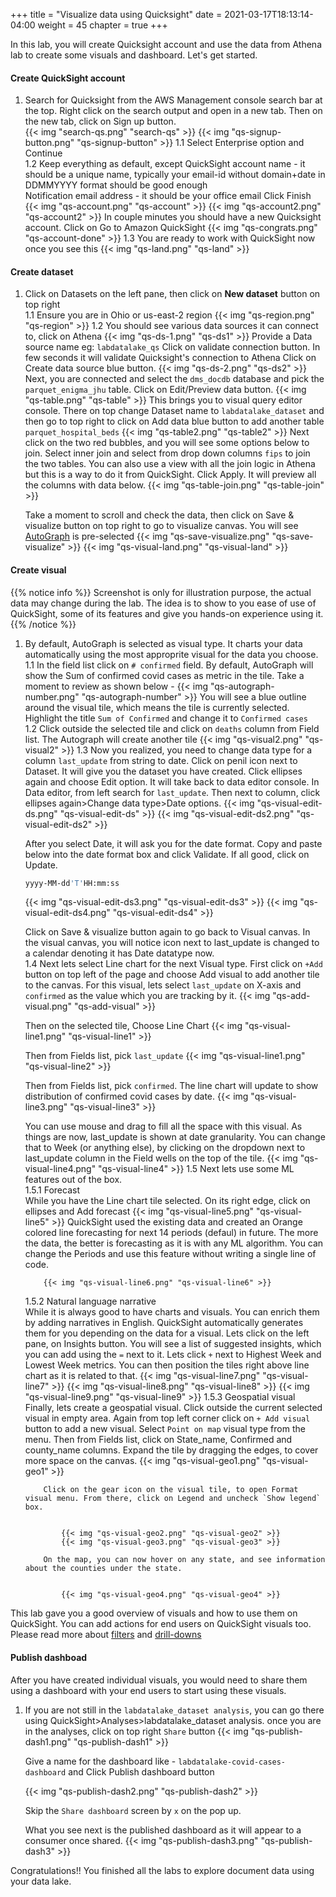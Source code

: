 +++
title = "Visualize data using Quicksight"
date = 2021-03-17T18:13:14-04:00
weight = 45
chapter = true
+++

In this lab, you will create Quicksight account and use the data from Athena lab to create some visuals and dashboard. Let's get started.

#### Create QuickSight account
1.  Search for Quicksight from the AWS Management console search bar at the top. Right click on the search output and open in a new tab.
    Then on the new tab, click on Sign up button.    
    {{< img "search-qs.png" "search-qs" >}} 
    {{< img "qs-signup-button.png" "qs-signup-button" >}} 
1.1 Select Enterprise option and Continue    
1.2 Keep everything as default, except 
    QuickSight account name - it should be a unique name, typically your email-id without domain+date in DDMMYYYY format should be good enough  
    Notification email address - it should be your office email
    Click Finish
    {{< img "qs-account.png" "qs-account" >}} 
    {{< img "qs-account2.png" "qs-account2" >}} 
    In couple minutes you should have a new Quicksight account. Click on Go to Amazon QuickSight
    {{< img "qs-congrats.png" "qs-account-done" >}} 
1.3 You are ready to work with QuickSight now once you see this
    {{< img "qs-land.png" "qs-land" >}} 

#### Create dataset
1.  Click on Datasets on the left pane, then click on **New dataset** button on top right   
1.1 Ensure you are in Ohio or us-east-2 region
    {{< img "qs-region.png" "qs-region" >}} 
1.2 You should see various data sources it can connect to, click on Athena
    {{< img "qs-ds-1.png" "qs-ds1" >}} 
    Provide a Data source name eg: `labdatalake_qs`
    Click on validate connection button. In few seconds it will validate Quicksight's connection to Athena
    Click on Create data source blue button.
    {{< img "qs-ds-2.png" "qs-ds2" >}} 
    Next, you are connected and select the `dms_docdb` database and pick the `parquet_enigma_jhu` table. Click on Edit/Preview data button.
    {{< img "qs-table.png" "qs-table" >}} 
    This brings you to visual query editor console. There on top change Dataset name to `labdatalake_dataset` and then go to top right to click on Add data blue button to add another table `parquet_hospital_beds`
    {{< img "qs-table2.png" "qs-table2" >}} 
    Next click on the two red bubbles, and you will see some options below to join. Select inner join and select from drop down columns `fips` to join the two tables.
    You can also use a view with all the join logic in Athena but this is a way to do it from QuickSight. Click Apply. It will preview all the columns with data below.
    {{< img "qs-table-join.png" "qs-table-join" >}} 

    Take a moment to scroll and check the data, then click on Save & visualize button on top right to go to visualize canvas. You will see [AutoGraph](https://docs.aws.amazon.com/quicksight/latest/user/autograph.html) is pre-selected
    {{< img "qs-save-visualize.png" "qs-save-visualize" >}} 
    {{< img "qs-visual-land.png" "qs-visual-land" >}} 

#### Create visual
{{% notice info %}}
Screenshot is only for illustration purpose, the actual data may change during the lab. The idea is to show to you ease of use of QuickSight, some of its features and give you hands-on experience using it.
{{% /notice %}}
1.  By default, AutoGraph is selected as visual type. It charts your data automatically using the most approprite visual for the data you choose.   
1.1 In the field list click on `# confirmed` field. By default, AutoGraph will show the Sum of confirmed covid cases as metric in the tile. Take a moment to review as shown below -
    {{< img "qs-autograph-number.png" "qs-autograph-number" >}} 
    You will see a blue outline around the visual tile, which means the tile is currently selected.
    Highlight the title `Sum of Confirmed` and change it to `Confirmed cases`   
1.2 Click outside the selected tile and click on `deaths` column from Field list. The Autograph will create another tile
    {{< img "qs-visual2.png" "qs-visual2" >}} 
1.3 Now you realized, you need to change data type for a column `last_update` from string to date. Click on penil icon next to Dataset. It will give you the dataset you have created. Click ellipses again and choose Edit option. It will take back to data editor console. In Data editor, from left search for `last_update`. Then next to column, click ellipses again>Change data type>Date options.
    {{< img "qs-visual-edit-ds.png" "qs-visual-edit-ds" >}} 
    {{< img "qs-visual-edit-ds2.png" "qs-visual-edit-ds2" >}} 

    After you select Date, it will ask you for the date format. Copy and paste below into the date format box and click Validate. If all good, click on Update.
    ```bash 
    yyyy-MM-dd'T'HH:mm:ss 
    ```
    {{< img "qs-visual-edit-ds3.png" "qs-visual-edit-ds3" >}} 
    {{< img "qs-visual-edit-ds4.png" "qs-visual-edit-ds4" >}} 

    Click on Save & visualize button again to go back to Visual canvas. In the visual canvas, you will notice icon next to last_update is changed to a calendar denoting it has Date datatype now.    
1.4 Next lets select Line chart for the next Visual type. First click on `+Add` button on top left of the page and choose Add visual to add another tile to the canvas.
For this visual, lets select `last_update` on X-axis and `confirmed` as the value which you are tracking by it.
    {{< img "qs-add-visual.png" "qs-add-visual" >}} 

    Then on the selected tile, Choose Line Chart
    {{< img "qs-visual-line1.png" "qs-visual-line1" >}} 

    Then from Fields list, pick `last_update`
    {{< img "qs-visual-line1.png" "qs-visual-line2" >}} 

    Then from Fields list, pick `confirmed`. The line chart will update to show distribution of confirmed covid cases by date.
    {{< img "qs-visual-line3.png" "qs-visual-line3" >}}

    You can use mouse and drag to fill all the space with this visual.
    As things are now, last_update is shown at date granularity. You can change that to Week (or anything else), by clicking on the dropdown next to last_update column in the Field wells on the top of the tile.
    {{< img "qs-visual-line4.png" "qs-visual-line4" >}}
1.5 Next lets use some ML features out of the box.   
    1.5.1 Forecast   
            While you have the Line chart tile selected. On its right edge, click on ellipses and Add forecast
            {{< img "qs-visual-line5.png" "qs-visual-line5" >}}
    QuickSight used the existing data and created an Orange colored line forecasting for next 14 periods (defaul) in future. The more the data, the better is forecasting as it is with any ML algorithm. You can change the Periods and use this feature without writing a single line of code.   

            {{< img "qs-visual-line6.png" "qs-visual-line6" >}}
    1.5.2 Natural language narrative   
            While it is always good to have charts and visuals. You can enrich them by adding narratives in English. QuickSight automatically generates them for you depending on the data for a visual. Lets click on the left pane, on Insights button. You will see a list of suggested insights, which you can add using the `=` next to it.
            Lets click `+` next to Highest Week and Lowest Week metrics. You can then position the tiles right above line chart as it is related to that.
            {{< img "qs-visual-line7.png" "qs-visual-line7" >}}
            {{< img "qs-visual-line8.png" "qs-visual-line8" >}}
            {{< img "qs-visual-line9.png" "qs-visual-line9" >}}
    1.5.3 Geospatial visual   
            Finally, lets create a geospatial visual. Click outside the current selected visual in empty area.
            Again from top left corner click on `+ Add visual` button to add a new visual. Select `Point on map` visual type from the menu.
            Then from Fields list, click on State_name, Confirmed and county_name columns. Expand the tile by dragging the edges, to cover more space on the canvas.
            {{< img "qs-visual-geo1.png" "qs-visual-geo1" >}}  

            Click on the gear icon on the visual tile, to open Format visual menu. From there, click on Legend and uncheck `Show legend` box.   


                {{< img "qs-visual-geo2.png" "qs-visual-geo2" >}}
                {{< img "qs-visual-geo3.png" "qs-visual-geo3" >}}

            On the map, you can now hover on any state, and see information about the counties under the state.     


                {{< img "qs-visual-geo4.png" "qs-visual-geo4" >}}

This lab gave you a good overview of visuals and how to use them on QuickSight. You can add actions for end users on QuickSight visuals too. Please read more about [filters](https://docs.aws.amazon.com/quicksight/latest/user/filtering-visual-data.html) and [drill-downs](https://docs.aws.amazon.com/quicksight/latest/user/adding-drill-downs.html)

#### Publish dashboad
After you have created individual visuals, you would need to share them using a dashboard with your end users to start using these visuals.
1.  If you are not still in the `labdatalake_dataset analysis`, you can go there using QuickSight>Analyses>labdatalake_dataset analysis.
    once you are in the analyses, click on top right `Share` button
    {{< img "qs-publish-dash1.png" "qs-publish-dash1" >}}

    Give a name for the dashboard like - `labdatalake-covid-cases-dashboard` and Click Publish dashboard button

    {{< img "qs-publish-dash2.png" "qs-publish-dash2" >}}

    Skip the `Share dashboard` screen by `x` on the pop up.

    What you see next is the published dashboard as it will appear to a consumer once shared.
    {{< img "qs-publish-dash3.png" "qs-publish-dash3" >}}

Congratulations!! You finished all the labs to explore document data using your data lake.

